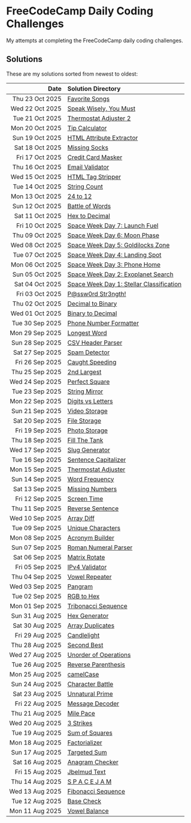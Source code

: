 # FreeCodeCamp Daily Coding Challenges

My attempts at completing the FreeCodeCamp daily coding challenges.

## Solutions

These are my solutions sorted from newest to oldest:

| Date            | Solution Directory |
| --------------: | :----------------- |
| Thu 23 Oct 2025 | [Favorite Songs](https://github.com/clintonkopotic/FreeCodeCampDailyCodingChallenges/tree/ef4e52a9f1dcaa9abda2e82da8f10ea8981bdf5a/2025/10/23%20-%20Favorite%20Songs) |
| Wed 22 Oct 2025 | [Speak Wisely, You Must](https://github.com/clintonkopotic/FreeCodeCampDailyCodingChallenges/tree/cc7da313a4f50cf7dc65c98365cad6fead2bce2d/2025/10/22%20-%20Speak%20Wisely%2C%20You%20Must) |
| Tue 21 Oct 2025 | [Thermostat Adjuster 2](https://github.com/clintonkopotic/FreeCodeCampDailyCodingChallenges/tree/47e18f3f81903374cfa5dea1c73166bef3b74f1f/2025/10/21%20-%20Thermostat%20Adjuster%202) |
| Mon 20 Oct 2025 | [Tip Calculator](https://github.com/clintonkopotic/FreeCodeCampDailyCodingChallenges/tree/eb551e1a1c3f201c926f677febaa877710482be4/2025/10/20%20-%20Tip%20Calculator) |
| Sun 19 Oct 2025 | [HTML Attribute Extractor](https://github.com/clintonkopotic/FreeCodeCampDailyCodingChallenges/tree/95e231e9f93f13fc38550eb109361374a1bb7f7d/2025/10/19%20-%20HTML%20Attribute%20Extractor) |
| Sat 18 Oct 2025 | [Missing Socks](https://github.com/clintonkopotic/FreeCodeCampDailyCodingChallenges/tree/40bdd0e45950c8693e4b3ffe4d697f8df723e938/2025/10/18%20-%20Missing%20Socks) |
| Fri 17 Oct 2025 | [Credit Card Masker](https://github.com/clintonkopotic/FreeCodeCampDailyCodingChallenges/tree/1efba984fc37e9158115bc13f057356c42475c83/2025/10/17%20-%20Credit%20Card%20Masker) |
| Thu 16 Oct 2025 | [Email Validator](https://github.com/clintonkopotic/FreeCodeCampDailyCodingChallenges/tree/f17b0654e4c34165d79624ddef3b462ccc6e9e48/2025/10/16%20-%20Email%20Validator) |
| Wed 15 Oct 2025 | [HTML Tag Stripper](https://github.com/clintonkopotic/FreeCodeCampDailyCodingChallenges/tree/508dd02631d63c37b505133ec7c2a26aad928723/2025/10/15%20-%20HTML%20Tag%20Stripper) |
| Tue 14 Oct 2025 | [String Count](https://github.com/clintonkopotic/FreeCodeCampDailyCodingChallenges/tree/6e14d96158e1fa47d058084225a74d02be6eb861/2025/10/14%20-%20String%20Count) |
| Mon 13 Oct 2025 | [24 to 12](https://github.com/clintonkopotic/FreeCodeCampDailyCodingChallenges/tree/f79c630973a8f674b42e9856b99dbfefa2bf6e9f/2025/10/13%20-%2024%20to%2012) |
| Sun 12 Oct 2025 | [Battle of Words](https://github.com/clintonkopotic/FreeCodeCampDailyCodingChallenges/tree/3a55216916f2aaab6fbb63ec426e14aaee9d4cf3/2025/10/12%20-%20Battle%20of%20Words) |
| Sat 11 Oct 2025 | [Hex to Decimal](https://github.com/clintonkopotic/FreeCodeCampDailyCodingChallenges/tree/686d5fae548880531798c1df7f0de22c83e85f48/2025/10/11%20-%20Hex%20to%20Decimal) |
| Fri 10 Oct 2025 | [Space Week Day 7: Launch Fuel](https://github.com/clintonkopotic/FreeCodeCampDailyCodingChallenges/tree/ce7345e163268f6fa75281e45654d3a632f81d52/2025/10/10%20-%20Space%20Week%20Day%207_%20Launch%20Fuel) |
| Thu 09 Oct 2025 | [Space Week Day 6: Moon Phase](https://github.com/clintonkopotic/FreeCodeCampDailyCodingChallenges/tree/eacaa2a85b15ce2ba580fdac8f9c1b9901fc9332/2025/10/09%20-%20Space%20Week%20Day%206_%20Moon%20Phase) |
| Wed 08 Oct 2025 | [Space Week Day 5: Goldilocks Zone](https://github.com/clintonkopotic/FreeCodeCampDailyCodingChallenges/tree/eacaa2a85b15ce2ba580fdac8f9c1b9901fc9332/2025/10/08%20-%20Space%20Week%20Day%205_%20Goldilocks%20Zone) |
| Tue 07 Oct 2025 | [Space Week Day 4: Landing Spot](https://github.com/clintonkopotic/FreeCodeCampDailyCodingChallenges/tree/a64532f00421c5d9b00df49e638a59e8e005c46b/2025/10/07%20-%20Space%20Week%20Day%204_%20Landing%20Spot) |
| Mon 06 Oct 2025 | [Space Week Day 3: Phone Home](https://github.com/clintonkopotic/FreeCodeCampDailyCodingChallenges/tree/a5302610a582ba7a620cf8074d5cd1a1adfcb364/2025/10/06%20-%20Space%20Week%20Day%203_%20Phone%20Home) |
| Sun 05 Oct 2025 | [Space Week Day 2: Exoplanet Search](https://github.com/clintonkopotic/FreeCodeCampDailyCodingChallenges/tree/0d8fb191820e28e3099bdfd9788d40fc27caf0fb/2025/10/05%20-%20Space%20Week%20Day%202_%20Exoplanet%20Search) |
| Sat 04 Oct 2025 | [Space Week Day 1: Stellar Classification](https://github.com/clintonkopotic/FreeCodeCampDailyCodingChallenges/tree/d28987e07eeacb23d8d7e60ce2d8384c51f8bf2a/2025/10/04%20-%20Space%20Week%20Day%201_%20Stellar%20Classification) |
| Fri 03 Oct 2025 | [P@ssw0rd Str3ngth!](https://github.com/clintonkopotic/FreeCodeCampDailyCodingChallenges/tree/f21a1e9ebd62d1c5cf22e6a875ee3602a419ce4d/2025/10/03%20-%20P%40ssw0rd%20Str3ngth!) |
| Thu 02 Oct 2025 | [Decimal to Binary](https://github.com/clintonkopotic/FreeCodeCampDailyCodingChallenges/tree/f3634e53c647c0c02f02607c2c38e0fbdecb313b/2025/10/02%20-%20Decimal%20to%20Binary) |
| Wed 01 Oct 2025 | [Binary to Decimal](https://github.com/clintonkopotic/FreeCodeCampDailyCodingChallenges/tree/648e21a7cae882e05bcd3340eced345776004611/2025/10/01%20-%20Binary%20to%20Decimal) |
| Tue 30 Sep 2025 | [Phone Number Formatter](https://github.com/clintonkopotic/FreeCodeCampDailyCodingChallenges/tree/0e99dad26e1c8bfe413a529d53b9e36b6f9f2795/2025/09/30%20-%20Phone%20Number%20Formatter) |
| Mon 29 Sep 2025 | [Longest Word](https://github.com/clintonkopotic/FreeCodeCampDailyCodingChallenges/tree/28f0f54410ec0703b0534829fea0a7709bcf505d/2025/09/29%20-%20Longest%20Word) |
| Sun 28 Sep 2025 | [CSV Header Parser](https://github.com/clintonkopotic/FreeCodeCampDailyCodingChallenges/tree/df92a366b603b670a906999f29efc57e390bef11/2025/09/28%20-%20CSV%20Header%20Parser) |
| Sat 27 Sep 2025 | [Spam Detector](https://github.com/clintonkopotic/FreeCodeCampDailyCodingChallenges/tree/8bd0ff4f908cc80238269b79c926e1480345fd5a/2025/09/27%20-%20Spam%20Detector) |
| Fri 26 Sep 2025 | [Caught Speeding](https://github.com/clintonkopotic/FreeCodeCampDailyCodingChallenges/tree/453695bc4f44dbaef9d11cf6b5ecdabc518ce66b/2025/09/26%20-%20Caught%20Speeding) |
| Thu 25 Sep 2025 | [2nd Largest](https://github.com/clintonkopotic/FreeCodeCampDailyCodingChallenges/tree/20c7e031b04bffc84697945a909da3c9113eef1a/2025/09/25%20-%202nd%20Largest) |
| Wed 24 Sep 2025 | [Perfect Square](https://github.com/clintonkopotic/FreeCodeCampDailyCodingChallenges/tree/4acf0a33f906031b3cc8a4de10fd9098c92acd86/2025/09/24%20-%20Perfect%20Square) |
| Tue 23 Sep 2025 | [String Mirror](https://github.com/clintonkopotic/FreeCodeCampDailyCodingChallenges/tree/1039a3216e7f93e740e57116a4db522064350bf9/2025/09/23%20-%20String%20Mirror) |
| Mon 22 Sep 2025 | [Digits vs Letters](https://github.com/clintonkopotic/FreeCodeCampDailyCodingChallenges/tree/74365a7f83e61b0709764f3dc0bd5b6a758d9087/2025/09/22%20-%20Digits%20vs%20Letters) |
| Sun 21 Sep 2025 | [Video Storage](https://github.com/clintonkopotic/FreeCodeCampDailyCodingChallenges/tree/0bffe108c116687782047a3c01d6d03d67981bf1/2025/09/21%20-%20Video%20Storage) |
| Sat 20 Sep 2025 | [File Storage](https://github.com/clintonkopotic/FreeCodeCampDailyCodingChallenges/tree/c0e99815a7a97dc429c37dccc54b095c246b4c4a/2025/09/20%20-%20File%20Storage) |
| Fri 19 Sep 2025 | [Photo Storage](https://github.com/clintonkopotic/FreeCodeCampDailyCodingChallenges/tree/46697b06adb9767c1732370416beaaf23970a7d8/2025/09/19%20-%20Photo%20Storage) |
| Thu 18 Sep 2025 | [Fill The Tank](https://github.com/clintonkopotic/FreeCodeCampDailyCodingChallenges/tree/63278971db71c9d48c45bd7a79515bf745495e1a/2025/09/18%20-%20Fill%20The%20Tank) |
| Wed 17 Sep 2025 | [Slug Generator](https://github.com/clintonkopotic/FreeCodeCampDailyCodingChallenges/tree/aa59e761d559d8e734ffc2c54880998da7520753/2025/09/17%20-%20Slug%20Generator) |
| Tue 16 Sep 2025 | [Sentence Capitalizer](https://github.com/clintonkopotic/FreeCodeCampDailyCodingChallenges/tree/1a32f3c84bb80ef7bbbaa7bb4c27d8d64a51c6e4/2025/09/16%20-%20Sentence%20Capitalizer) |
| Mon 15 Sep 2025 | [Thermostat Adjuster](https://github.com/clintonkopotic/FreeCodeCampDailyCodingChallenges/tree/2e73a42aaf568d33db31fbc99da3b97212757d14/2025/09/15%20-%20Thermostat%20Adjuster) |
| Sun 14 Sep 2025 | [Word Frequency](https://github.com/clintonkopotic/FreeCodeCampDailyCodingChallenges/tree/c59cf857d3b99258f5e06eecdaa625f859151b3d/2025/09/14%20-%20Word%20Frequency) |
| Sat 13 Sep 2025 | [Missing Numbers](https://github.com/clintonkopotic/FreeCodeCampDailyCodingChallenges/tree/db525d9c1b54b5a48af67880f7aa40fe7640ea9c/2025/09/13%20-%20Missing%20Numbers) |
| Fri 12 Sep 2025 | [Screen Time](https://github.com/clintonkopotic/FreeCodeCampDailyCodingChallenges/tree/bc8f8d3a73aef8bda4280d958b784c5ba2c3f3f7/2025/09/12%20-%20Screen%20Time) |
| Thu 11 Sep 2025 | [Reverse Sentence](https://github.com/clintonkopotic/FreeCodeCampDailyCodingChallenges/tree/5cd511a129eb7ff97774003ac3eba7fae33364cc/2025/09/11%20-%20Reverse%20Sentence) |
| Wed 10 Sep 2025 | [Array Diff](https://github.com/clintonkopotic/FreeCodeCampDailyCodingChallenges/tree/3b69e74f8299f98db75e66313b14a4608e084c5f/2025/09/10%20-%20Array%20Diff) |
| Tue 09 Sep 2025 | [Unique Characters](https://github.com/clintonkopotic/FreeCodeCampDailyCodingChallenges/tree/ff6a7c63de8279af1963b590116f5a870fbf0f7f/2025/09/09%20-%20Unique%20Characters) |
| Mon 08 Sep 2025 | [Acronym Builder](https://github.com/clintonkopotic/FreeCodeCampDailyCodingChallenges/tree/ff6a7c63de8279af1963b590116f5a870fbf0f7f/2025/09/08%20-%20Acronym%20Builder) |
| Sun 07 Sep 2025 | [Roman Numeral Parser](https://github.com/clintonkopotic/FreeCodeCampDailyCodingChallenges/tree/ff6a7c63de8279af1963b590116f5a870fbf0f7f/2025/09/07%20-%20Roman%20Numeral%20Parser) |
| Sat 06 Sep 2025 | [Matrix Rotate](https://github.com/clintonkopotic/FreeCodeCampDailyCodingChallenges/tree/3f21c5b5ed3802b01c0d4377c0e0b73c7f03e229/2025/09/06%20-%20Matrix%20Rotate) |
| Fri 05 Sep 2025 | [IPv4 Validator](https://github.com/clintonkopotic/FreeCodeCampDailyCodingChallenges/tree/e486d2924f6ae7fd17defc11e1c131297ae8a31f/2025/09/05%20-%20IPv4%20Validator) |
| Thu 04 Sep 2025 | [Vowel Repeater](https://github.com/clintonkopotic/FreeCodeCampDailyCodingChallenges/tree/967b8387e5fb105e000c3781da463efefd76c2b9/2025/09/04%20-%20Vowel%20Repeater) |
| Wed 03 Sep 2025 | [Pangram](https://github.com/clintonkopotic/FreeCodeCampDailyCodingChallenges/tree/46697b06adb9767c1732370416beaaf23970a7d8/2025/09/03%20-%20Pangram) |
| Tue 02 Sep 2025 | [RGB to Hex](https://github.com/clintonkopotic/FreeCodeCampDailyCodingChallenges/tree/212e11dbfb2880608d5eebe56c5743644d360a89/2025/09/02%20-%20RGB%20to%20Hex) |
| Mon 01 Sep 2025 | [Tribonacci Sequence](https://github.com/clintonkopotic/FreeCodeCampDailyCodingChallenges/tree/cd084ea76b513ba199dac6a61fb637c17adb7aa4/2025/09/01%20-%20Tribonacci%20Sequence) |
| Sun 31 Aug 2025 | [Hex Generator](https://github.com/clintonkopotic/FreeCodeCampDailyCodingChallenges/tree/ad5ac08d3c8f68b31562fff9acfc814150d5a1cb/2025/08/31%20-%20Hex%20Generator) |
| Sat 30 Aug 2025 | [Array Duplicates](https://github.com/clintonkopotic/FreeCodeCampDailyCodingChallenges/tree/7163a45756b031cefda848bd7e22530a6854ba18/2025/08/30%20-%20Array%20Duplicates) |
| Fri 29 Aug 2025 | [Candlelight](https://github.com/clintonkopotic/FreeCodeCampDailyCodingChallenges/tree/8fafbfa322278717ba8ebea0faf48fa6559f397d/2025/08/29%20-%20Candlelight) |
| Thu 28 Aug 2025 | [Second Best](https://github.com/clintonkopotic/FreeCodeCampDailyCodingChallenges/tree/6794392752a54e539e23cd0095ec5a6a8f9e8c23/2025/08/28%20-%20Second%20Best) |
| Wed 27 Aug 2025 | [Unorder of Operations](https://github.com/clintonkopotic/FreeCodeCampDailyCodingChallenges/tree/4c3bdd28d985e32233da707615a0250dbf1b0351/2025/08/27%20-%20Unorder%20of%20Operations) |
| Tue 26 Aug 2025 | [Reverse Parenthesis](https://github.com/clintonkopotic/FreeCodeCampDailyCodingChallenges/tree/d18e853fafdb436a13c35adc77b62768f8153e90/2025/08/26%20-%20Reverse%20Parenthesis) |
| Mon 25 Aug 2025 | [camelCase](https://github.com/clintonkopotic/FreeCodeCampDailyCodingChallenges/tree/ac828b473b5e9c6950fb4b80aab8ed7fda5f8598/2025/08/25%20-%20camelCase) |
| Sun 24 Aug 2025 | [Character Battle](https://github.com/clintonkopotic/FreeCodeCampDailyCodingChallenges/tree/edecc80471237f493d5cb8c2446ccaaf6dae95be/2025/08/24%20-%20Character%20Battle) |
| Sat 23 Aug 2025 | [Unnatural Prime](https://github.com/clintonkopotic/FreeCodeCampDailyCodingChallenges/tree/c12c1a1a47c222d6cf42b0f0bc08ad93fd3a9e5e/2025/08/23%20-%20Unnatural%20Prime) |
| Fri 22 Aug 2025 | [Message Decoder](https://github.com/clintonkopotic/FreeCodeCampDailyCodingChallenges/tree/e1bc51517c638fa41b83e6f34a05412a9cc22adb/2025/08/22%20-%20Message%20Decoder) |
| Thu 21 Aug 2025 | [Mile Pace](https://github.com/clintonkopotic/FreeCodeCampDailyCodingChallenges/tree/e6aafa2e0cb034388223da13d953143ac125e042/2025/08/21%20-%20Mile%20Pace) |
| Wed 20 Aug 2025 | [3 Strikes](https://github.com/clintonkopotic/FreeCodeCampDailyCodingChallenges/tree/fddb0be94c86dc9e1410be82b259a8fc0cd8f8d2/2025/08/20%20-%203%20Strikes) |
| Tue 19 Aug 2025 | [Sum of Squares](https://github.com/clintonkopotic/FreeCodeCampDailyCodingChallenges/tree/8c6290c6eb5b0c982afaf428f9998edb13af1ba2/2025/08/19%20-%20Sum%20of%20Squares) |
| Mon 18 Aug 2025 | [Factorializer](https://github.com/clintonkopotic/FreeCodeCampDailyCodingChallenges/tree/c298bb3657a948080d9af73a52f33f696b70052a/2025/08/18%20-%20Factorializer) |
| Sun 17 Aug 2025 | [Targeted Sum](https://github.com/clintonkopotic/FreeCodeCampDailyCodingChallenges/tree/745b6976eec2444f281ac157e010d84e091cec2f/2025/08/17%20-%20Targeted%20Sum) |
| Sat 16 Aug 2025 | [Anagram Checker](https://github.com/clintonkopotic/FreeCodeCampDailyCodingChallenges/tree/811d271443376a60efd307a0b2367d34ad84ac3b/2025/08/16%20-%20Anagram%20Checker) |
| Fri 15 Aug 2025 | [Jbelmud Text](https://github.com/clintonkopotic/FreeCodeCampDailyCodingChallenges/tree/d8f6b4168cf736f0668def6a2481a9578cfb4907/2025/08/15%20-%20Jbelmud%20Text) |
| Thu 14 Aug 2025 | [S P A C E J A M](https://github.com/clintonkopotic/FreeCodeCampDailyCodingChallenges/tree/439a29d2273c6a1cb42c6b622b7a0c6ae6c5921e/2025/08/14%20-%20S%20P%20A%20C%20E%20J%20A%20M) |
| Wed 13 Aug 2025 | [Fibonacci Sequence](https://github.com/clintonkopotic/FreeCodeCampDailyCodingChallenges/tree/a46c5608e904e4f65ff201961ad152365dd25020/2025/08/13%20-%20Fibonacci%20Sequence) |
| Tue 12 Aug 2025 | [Base Check](https://github.com/clintonkopotic/FreeCodeCampDailyCodingChallenges/tree/b4f3bea9649d5ebcbaeae01f4697edb88be1edd9/2025/08/12%20-%20Base%20Check) |
| Mon 11 Aug 2025 | [Vowel Balance](https://github.com/clintonkopotic/FreeCodeCampDailyCodingChallenges/tree/552b69bb1a97e59e1632b434652eeed5027da830/2025/08/11%20-%20Vowel%20Balance) |
